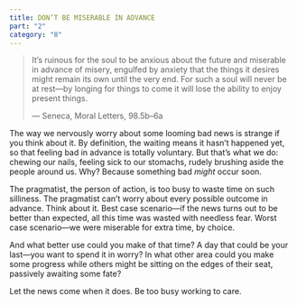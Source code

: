 ```yaml
---
title: DON’T BE MISERABLE IN ADVANCE
part: "2"
category: "8"
---
```


> It’s ruinous for the soul to be anxious about the future and miserable in advance of misery, engulfed by anxiety that the things it desires might remain its own until the very end. For such a soul will never be at rest—by longing for things to come it will lose the ability to enjoy present things.
>
> — Seneca, Moral Letters, 98.5b–6a

The way we nervously worry about some looming bad news is strange if you think about it. By definition, the waiting means it hasn’t happened yet, so that feeling bad in advance is totally voluntary. But that’s what we do: chewing our nails, feeling sick to our stomachs, rudely brushing aside the people around us. Why? Because something bad _might_ occur soon.

The pragmatist, the person of action, is too busy to waste time on such silliness. The pragmatist can’t worry about every possible outcome in advance. Think about it. Best case scenario—if the news turns out to be better than expected, all this time was wasted with needless fear. Worst case scenario—we were miserable for extra time, by choice.

And what better use could you make of that time? A day that could be your last—you want to spend it in worry? In what other area could you make some progress while others might be sitting on the edges of their seat, passively awaiting some fate?

Let the news come when it does. Be too busy working to care.
